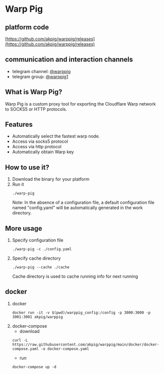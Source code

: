 # Warp Pig

## platform code
[https://github.com/akpig/warppig/releases](https://github.com/akpig/warppig/releases)

## communication and interaction channels
- telegram channel: [@warppig](https://t.me/warppig)
- telegram group: [@warppig1](https://t.me/warppig1)


## What is Warp Pig?
Warp Pig is a custom proxy tool for exporting the Cloudflare Warp network to SOCKS5 or HTTP protocols.

## Features
- Automatically select the fastest warp node.
- Access via socks5 protocol
- Access via http protocol
- Automatically obtain Warp key

## How to use it?
1. Download the binary for your platform
2. Run it
    ```
    ./warp-pig
    ```
    Note: In the absence of a configuration file, a default configuration file named "config.yaml" will be automatically generated in the work directory.

## More usage
1. Specify configuration file
    ```
    ./warp-pig -c ./config.yaml
    ```
2. Specify cache directory
    ```
    ./warp-pig --cache ./cache
    ```
    Cache directory is used to cache running info for next running


## docker
1. docker
    ```
    docker run -it -v $(pwd)/warppig_config:/config -p 3000:3000 -p 3001:3001 akpig/warppig
    ```
2. docker-compose
    - download
    ```
    curl -L https://raw.githubusercontent.com/akpig/warppig/main/docker/docker-compose.yaml -o docker-compose.yaml
    ```
    - run
    ```
    docker-compose up -d
    ```
